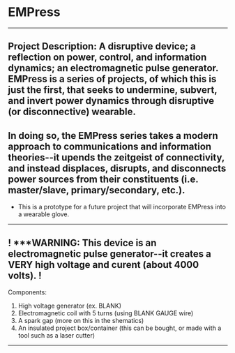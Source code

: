 # EMPress
---
Project Description: 
A disruptive device; a reflection on power, control, and information dynamics; an electromagnetic pulse generator. EMPress is a series of projects, of which this is just the first, that seeks to undermine, subvert, and invert power dynamics through disruptive (or disconnective) wearable. 
---
In doing so, the EMPress series takes a modern approach to communications and information theories--it upends the zeitgeist of connectivity, and instead displaces, disrupts, and disconnects power sources from their constituents (i.e. master/slave, primary/secondary, etc.). 
---
* This is a prototype for a future project that will incorporate EMPress into a wearable glove.
---
!
***WARNING: This device is an electromagnetic pulse generator--it creates a VERY high voltage and curent (about 4000 volts). 
!
---
Components:
1. High voltage generator (ex. BLANK)
2. Electromagnetic coil with 5 turns (using BLANK GAUGE wire)
3. A spark gap (more on this in the shematics)
4. An insulated project box/container (this can be bought, or made with a tool such as a laser cutter)
---
